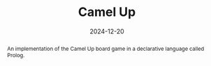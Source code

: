 ---
title:          "Camel Up"
date:           2024-12-20
selected:       false
abstract: >-
  An implementation of the Camel Up board game in a declarative language called Prolog. 
cover:          /assets/images/covers/image.png
links:
  Code: https://github.com/Sanesasaha/Camel-Up
---